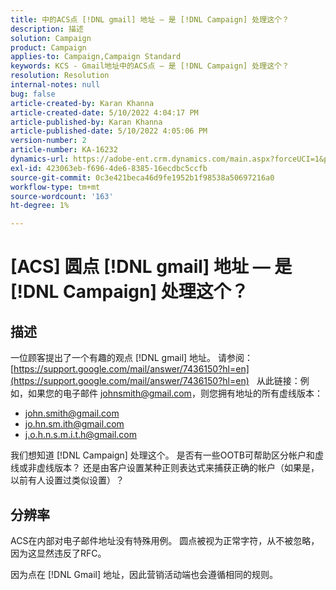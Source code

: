 ```yaml
---
title: 中的ACS点 [!DNL gmail] 地址 — 是 [!DNL Campaign] 处理这个？
description: 描述
solution: Campaign
product: Campaign
applies-to: Campaign,Campaign Standard
keywords: KCS - Gmail地址中的ACS点 — 是 [!DNL Campaign] 处理这个？
resolution: Resolution
internal-notes: null
bug: false
article-created-by: Karan Khanna
article-created-date: 5/10/2022 4:04:17 PM
article-published-by: Karan Khanna
article-published-date: 5/10/2022 4:05:06 PM
version-number: 2
article-number: KA-16232
dynamics-url: https://adobe-ent.crm.dynamics.com/main.aspx?forceUCI=1&pagetype=entityrecord&etn=knowledgearticle&id=c8bb31d2-7ad0-ec11-a7b5-00224809c556
exl-id: 423063eb-f696-4de6-8385-16ecdbc5ccfb
source-git-commit: 0c3e421beca46d9fe1952b1f98538a50697216a0
workflow-type: tm+mt
source-wordcount: '163'
ht-degree: 1%

---
```


# [ACS] 圆点 [!DNL gmail] 地址 — 是 [!DNL Campaign] 处理这个？

## 描述


一位顾客提出了一个有趣的观点 [!DNL gmail] 地址。 请参阅： [https://support.google.com/mail/answer/7436150?hl=en](https://support.google.com/mail/answer/7436150?hl=en)
 
从此链接：例如，如果您的电子邮件 [johnsmith@gmail.com](mailto:johnsmith@gmail.com)，则您拥有地址的所有虚线版本：

- [john.smith@gmail.com](mailto:john.smith@gmail.com)
- [jo.hn.sm.ith@gmail.com](mailto:jo.hn.sm.ith@gmail.com)
- [j.o.h.n.s.m.i.t.h@gmail.com](mailto:j.o.h.n.s.m.i.t.h@gmail.com)


我们想知道 [!DNL Campaign] 处理这个。 是否有一些OOTB可帮助区分帐户和虚线或非虚线版本？ 还是由客户设置某种正则表达式来捕获正确的帐户（如果是，以前有人设置过类似设置）？


## 分辨率


ACS在内部对电子邮件地址没有特殊用例。 圆点被视为正常字符，从不被忽略，因为这显然违反了RFC。

因为点在 [!DNL Gmail] 地址，因此营销活动端也会遵循相同的规则。
